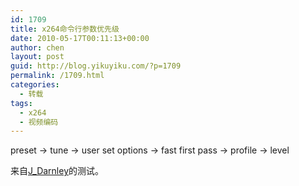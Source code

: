```yaml
---
id: 1709
title: x264命令行参数优先级
date: 2010-05-17T00:11:13+00:00
author: chen
layout: post
guid: http://blog.yikuyiku.com/?p=1709
permalink: /1709.html
categories:
  - 转载
tags:
  - x264
  - 视频编码
---
```

preset -> tune -> user set options -> fast first pass -> profile -> level

来自[J_Darnley](http://forum.doom9.org/member.php?u=99997)的测试。